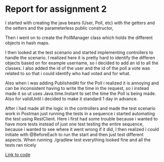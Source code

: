 # Report for assignment 2

I started with creating the java beans (User, Poll, etc) with the getters and the setters and the parameterless public constructor,

Then i went on to create the PollManager class which holds the different objects in hash maps.

I then looked at the test scenario and started implementing controllers to handle the scenario.
I realized here it is pretty hard to identify the differen objects based on for example username, so i decided to add an id to all the classes.
I also added the id of the user and the id of the poll a vote was related to so that i could identify who had voted and for what.

Also when i was adding PublishedAt for the Poll i realized it is annoying and can be inconsistent having to write the time in the request, so i instead made it so ut uses Java.time.Instant to set the time the Poll is being made. 
Also for validUntil i decided to make it standard 1 day in advance.

After i had made all the logic in the controllers and made the test scenario work in Postman just running the tests in a sequence i started automating the test using RestClient.
Here i first had some trouble because i wanted to have more tests instead of just one test testing the entire sequence, because i wanted to see where it went wrong if it did, I then realized i could initiate with @BeforeEach to run the start and then just test different aspects.
When running ./gradlew test everything looked fine and all the tests ran nicely 

[Link to code](https://github.com/SondreGarnes/experiment1_dat250)
